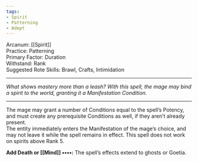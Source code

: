 ```yaml
---
tags:
- Spirit
- Patterning
- Adept
---
```


Arcanum: [[Spirit]]\
Practice: Patterning\
Primary Factor: Duration\
Withstand: Rank\
Suggested Rote Skills: Brawl, Crafts, Intimidation

---

_What shows mastery more than a leash? With this spell, the mage may bind a spirit to the world, granting it a Manifestation Condition._

---

The mage may grant a number of Conditions equal to the spell’s Potency, and must create any prerequisite Conditions as well, if they aren’t already present.\
The entity immediately enters the Manifestation of the mage’s choice, and may not leave it while the spell remains in effect. This spell does not work on spirits above Rank 5.

**Add Death or [[Mind]] ••••:** The spell’s effects extend to ghosts or Goetia.